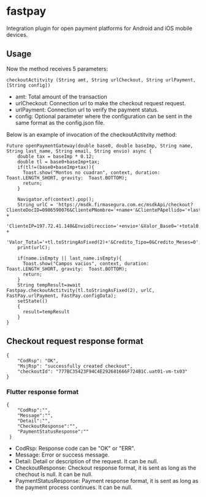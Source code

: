# fastpay

Integration plugin for open payment platforms for Android and iOS mobile devices.

## Usage
Now the method receives 5 parameters:

```
checkoutActitvity (String amt, String urlCheckout, String urlPayment, [String config])
```
* amt: Total amount of the transaction
* urlCheckout: Connection url to make the checkout request request.
* urlPayment: Connection url to verify the payment status.
* config: Optional parameter where the configuration can be sent in the same format as the config.json file.

Below is an example of invocation of the checkoutActitvity method:


```
Future openPaymentGateway(double base0, double baseImp, String name, String last_name, String email, String envio) async {
    double tax = baseImp * 0.12;
    double tl = base0+baseImp+tax;
    if(tl!=(base0+baseImp+tax)){
      Toast.show("Montos no cuadran", context, duration: Toast.LENGTH_SHORT, gravity:  Toast.BOTTOM);
      return;
    }

    Navigator.of(context).pop();
    String urlC = 'https://msdk.firmasegura.com.ec/msdkApi/checkout?ClienteDocID=0986590076&ClientePNombre='+name+'&ClientePApellido='+last_name+'&ClienteEmail='+email+'&' +
        'ClienteIP=197.72.41.140&EnvioDireccion='+envio+'&Valor_Base0='+total0.toStringAsFixed(2)+'&Valor_BaseImp='+totalImp.toStringAsFixed(2)+'&Valor_IVA='+tax.toStringAsFixed(2)+'&' +
        'Valor_Total='+tl.toStringAsFixed(2)+'&Credito_Tipo=0&Credito_Meses=0';
    print(urlC);

    if(name.isEmpty || last_name.isEmpty){
      Toast.show("Campos vacios", context, duration: Toast.LENGTH_SHORT, gravity:  Toast.BOTTOM);
      return;
    }
    String tempResult=await Fastpay.checkoutActitvity(tl.toStringAsFixed(2), urlC, FastPay.urlPayment, FastPay.configData);
    setState(()
    {
      result=tempResult
    }
}
```

## Checkout request response format

```
{
    "CodRsp": "OK",
    "MsjRsp": "successfully created checkout",
    "checkoutId": "777BC35423F94C4E292681666F724B1C.uat01-vm-tx03"
}
```

### Flutter response format

```
{
    "CodRsp":"",
    "Message":"",
    "Detail":"",
    "CheckoutResponse":"",
    "PaymentStatusResponse":""
 }
```
* CodRsp: Response code can be "OK" or "ERR".
* Message: Error or success message.
* Detail: Detail or description of the request. It can be null.
* CheckoutResponse: Checkout response format, it is sent as long as the chechout is null. It can be null.
* PaymentStatusResponse: Payment response format, it is sent as long as the payment process continues. It can be null.


